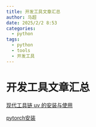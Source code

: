 ```yaml
---
title: 开发工具文章汇总
author: 马超
date: 2025/2/2 8:53
categories:
  - python
tags:
  - python
  - tools
  - 开发工具
---
```

# 开发工具文章汇总

[现代工具链 uv 的安装与使用](/python/开发工具/现代工具链uv的安装与使用)

[pytorch安装](/python/开发工具/pytorch安装)
